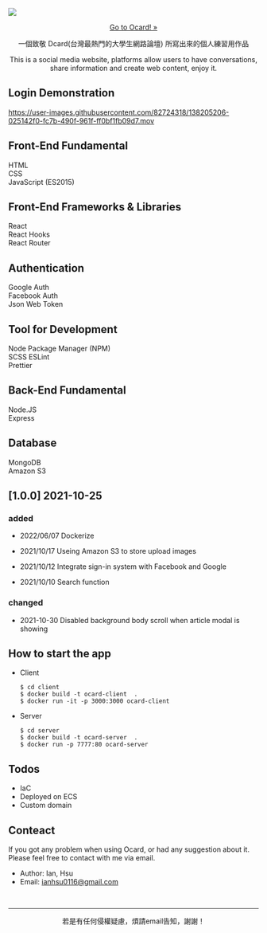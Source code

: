 [<img align="center" src="https://user-images.githubusercontent.com/82724318/138928955-57146cae-1e69-4504-b602-8b539e758b86.png">](https://ocard-forumweb.herokuapp.com/)  
[<p align="center">Go to Ocard! »</p>](https://ocard-forumweb.herokuapp.com/)

<p align="center">一個致敬 Dcard(台灣最熱門的大學生網路論壇) 所寫出來的個人練習用作品</p>
<p align="center">This is a social media website, platforms allow users to have conversations, share information and create web content, enjoy it.</p>

## Login Demonstration

https://user-images.githubusercontent.com/82724318/138205206-025142f0-fc7b-490f-961f-ff0bf1fb09d7.mov

## Front-End Fundamental

HTML  
CSS  
JavaScript (ES2015)

## Front-End Frameworks & Libraries

React  
React Hooks  
React Router

## Authentication

Google Auth  
Facebook Auth  
Json Web Token

## Tool for Development

Node Package Manager (NPM)  
SCSS
ESLint  
Prettier

## Back-End Fundamental

Node.JS  
Express

## Database

MongoDB  
Amazon S3

## [1.0.0] 2021-10-25

### added
- 2022/06/07
  Dockerize

- 2021/10/17
  Useing Amazon S3 to store upload images

- 2021/10/12
  Integrate sign-in system with Facebook and Google

- 2021/10/10
  Search function

### changed
- 2021-10-30
  Disabled background body scroll when article modal is showing

## How to start the app

- Client
  ```
  $ cd client
  $ docker build -t ocard-client  .
  $ docker run -it -p 3000:3000 ocard-client
  ```

- Server
  ```
  $ cd server
  $ docker build -t ocard-server  .
  $ docker run -p 7777:80 ocard-server 
  ```

## Todos
- IaC
- Deployed on ECS
- Custom domain

## Conteact

If you got any problem when using Ocard, or had any suggestion about it. Please feel free to contact with me via email.

- Author: Ian, Hsu
- Email: ianhsu0116@gmail.com

<br />
<hr />
<p align="center">若是有任何侵權疑慮，煩請email告知，謝謝！</p>
